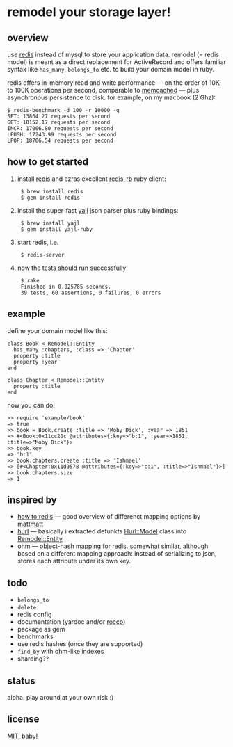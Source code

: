 # remodel your storage layer!


## overview

use [redis](http://github.com/antirez/redis) instead of mysql to store your application data.
remodel (= redis model) is meant as a direct replacement for ActiveRecord and
offers familiar syntax like `has_many`, `belongs_to` etc. to build your domain model in ruby.

redis offers in-memory read and write performance &mdash; on the order of 10K to 100K 
operations per second, comparable to [memcached](http://memcached.org/) &mdash; plus asynchronous
persistence to disk. for example, on my macbook (2 Ghz):

	$ redis-benchmark -d 100 -r 10000 -q
	SET: 13864.27 requests per second
	GET: 18152.17 requests per second
	INCR: 17006.80 requests per second
	LPUSH: 17243.99 requests per second
	LPOP: 18706.54 requests per second



## how to get started

1. install [redis](http://github.com/antirez/redis) and ezras excellent
[redis-rb](http://github.com/ezmobius/redis-rb) ruby client:

		$ brew install redis
		$ gem install redis

2. install the super-fast [yajl](http://github.com/lloyd/yajl) json parser
plus ruby bindings:

		$ brew install yajl
		$ gem install yajl-ruby

3. start redis, i.e.

		$ redis-server

4. now the tests should run successfully

		$ rake
		Finished in 0.025785 seconds.
		39 tests, 60 assertions, 0 failures, 0 errors


## example

define your domain model like this:

	class Book < Remodel::Entity
	  has_many :chapters, :class => 'Chapter'
	  property :title
	  property :year
	end

	class Chapter < Remodel::Entity
	  property :title
	end
	
now you can do:

	>> require 'example/book'
	=> true
	>> book = Book.create :title => 'Moby Dick', :year => 1851
	=> #<Book:0x11cc20c @attributes={:key=>"b:1", :year=>1851, :title=>"Moby Dick"}>
	>> book.key
	=> "b:1"
	>> book.chapters.create :title => 'Ishmael'
	=> [#<Chapter:0x11d0578 @attributes={:key=>"c:1", :title=>"Ishmael"}>]
	>> book.chapters.size
	=> 1


## inspired by

* [how to redis](http://www.paperplanes.de/2009/10/30/how_to_redis.html)
&mdash; good overview of differenct mapping options by [mattmatt](http://github.com/mattmatt)
* [hurl](http://github.com/defunkt/hurl) &mdash; basically i extracted
defunkts [Hurl::Model](http://github.com/defunkt/hurl/blob/master/models/model.rb) class 
into [Remodel::Entity](http://github.com/tlossen/remodel/blob/master/lib/remodel/entity.rb)
* [ohm](http://github.com/soveran/ohm) &mdash; object-hash mapping for redis. 
somewhat similar, although based on a different mapping approach: instead of serializing to json,
stores each attribute under its own key.


## todo

* `belongs_to`
* `delete`
* redis config
* documentation (yardoc and/or [rocco](http://github.com/rtomayko/rocco))
* package as gem
* benchmarks
* use redis hashes (once they are supported)
* `find_by` with ohm-like indexes
* sharding??


## status

alpha. play around at your own risk :)


## license

[MIT](http://github.com/tlossen/remodel/raw/master/LICENSE), baby!